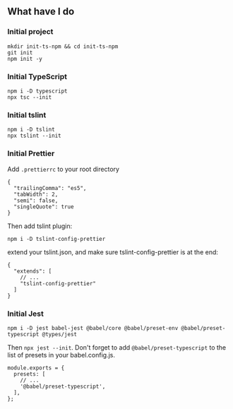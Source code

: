 ## What have I do
### Initial project
```
mkdir init-ts-npm && cd init-ts-npm
git init
npm init -y
```

### Initial TypeScript
```
npm i -D typescript
npx tsc --init
```

### Initial tslint
```
npm i -D tslint
npx tslint --init
```

### Initial Prettier
Add `.prettierrc` to your root directory
```
{
  "trailingComma": "es5",
  "tabWidth": 2,
  "semi": false,
  "singleQuote": true
}
```

Then add tslint plugin:
```
npm i -D tslint-config-prettier
```

extend your tslint.json, and make sure tslint-config-prettier is at the end:
```
{
  "extends": [
    // ...
    "tslint-config-prettier"
  ]
}
```

### Initial Jest
```
npm i -D jest babel-jest @babel/core @babel/preset-env @babel/preset-typescript @types/jest
```

Then `npx jest --init`. Don't forget to add `@babel/preset-typescript` to the list of presets in your babel.config.js.
```
module.exports = {
  presets: [
    // ...
    '@babel/preset-typescript',
  ],
};
```





